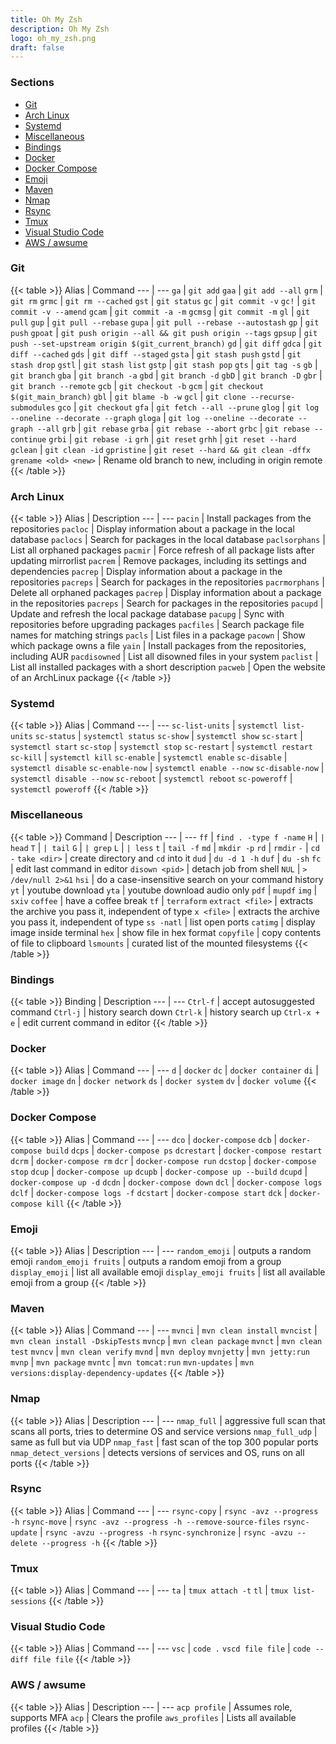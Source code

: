 ```yaml
---
title: Oh My Zsh
description: Oh My Zsh
logo: oh_my_zsh.png
draft: false
---
```

### Sections
- [Git](#git)
- [Arch Linux](#arch)
- [Systemd](#systemd)
- [Miscellaneous](#misc)
- [Bindings](#bindings)
- [Docker](#docker)
- [Docker Compose](#docker-compose)
- [Emoji](#emoji)
- [Maven](#maven)
- [Nmap](#nmap)
- [Rsync](#rsync)
- [Tmux](#tmux)
- [Visual Studio Code](#code)
- [AWS / awsume](#aws)

### <a name="git"></a>Git
{{< table >}}
Alias | Command
--- | ---
`ga` | `git add`
`gaa` | `git add --all`
`grm` | `git rm`
`grmc` | `git rm --cached`
`gst` | `git status`
`gc` | `git commit -v`
`gc!` | `git commit -v --amend`
`gcam` | `git commit -a -m`
`gcmsg` | `git commit -m`
`gl` | `git pull`
`gup` | `git pull --rebase`
`gupa` | `git pull --rebase --autostash`
`gp` | `git push`
`gpoat` | `git push origin --all && git push origin --tags`
`gpsup` | `git push --set-upstream origin $(git_current_branch)`
`gd` | `git diff`
`gdca` | `git diff --cached`
`gds` | `git diff --staged`
`gsta` | `git stash push`
`gstd` | `git stash drop`
`gstl` | `git stash list`
`gstp` | `git stash pop`
`gts` | `git tag -s`
`gb` | `git branch`
`gba` | `git branch -a`
`gbd` | `git branch -d`
`gbD` | `git branch -D`
`gbr` | `git branch --remote`
`gcb` | `git checkout -b`
`gcm` | `git checkout $(git_main_branch)`
`gbl` | `git blame -b -w`
`gcl` | `git clone --recurse-submodules`
`gco` | `git checkout`
`gfa` | `git fetch --all --prune`
`glog` | `git log --oneline --decorate --graph`
`gloga` | `git log --oneline --decorate --graph --all`
`grb` | `git rebase`
`grba` | `git rebase --abort`
`grbc` | `git rebase --continue`
`grbi` | `git rebase -i`
`grh` | `git reset`
`grhh` | `git reset --hard`
`gclean` | `git clean -id`
`gpristine` | `git reset --hard && git clean -dffx`
`grename <old> <new>` | Rename old branch to new, including in origin remote
{{< /table >}}

### <a name="arch"></a>Arch Linux
{{< table >}}
Alias | Description
--- | ---
`pacin` | Install packages from the repositories
`pacloc` | Display information about a package in the local database
`paclocs` | Search for packages in the local database
`paclsorphans` | List all orphaned packages
`pacmir` | Force refresh of all package lists after updating mirrorlist
`pacrem` | Remove packages, including its settings and dependencies
`pacrep` | Display information about a package in the repositories
`pacreps` | Search for packages in the repositories
`pacrmorphans` | Delete all orphaned packages
`pacrep` | Display information about a package in the repositories
`pacreps` | Search for packages in the repositories
`pacupd` | Update and refresh the local package database
`pacupg` | Sync with repositories before upgrading packages
`pacfiles` | Search package file names for matching strings
`pacls` | List files in a package
`pacown` | Show which package owns a file
`yain` | Install packages from the repositories, including AUR
`pacdisowned` | List all disowned files in your system
`paclist` | List all installed packages with a short description
`pacweb` | Open the website of an ArchLinux package
{{< /table >}}

### <a name="systemd"></a>Systemd
{{< table >}}
Alias | Command
--- | ---
`sc-list-units` | `systemctl list-units`
`sc-status` | `systemctl status`
`sc-show` | `systemctl show`
`sc-start` | `systemctl start`
`sc-stop` | `systemctl stop`
`sc-restart` | `systemctl restart`
`sc-kill` | `systemctl kill`
`sc-enable` | `systemctl enable`
`sc-disable` | `systemctl disable`
`sc-enable-now` | `systemctl enable --now`
`sc-disable-now` | `systemctl disable --now`
`sc-reboot` | `systemctl reboot`
`sc-poweroff` | `systemctl poweroff`
{{< /table >}}

### <a name="misc"></a>Miscellaneous
{{< table >}}
Command | Description
--- | ---
`ff` | `find . -type f -name`
`H` | `| head`
`T` | `| tail`
`G` | `| grep`
`L` | `| less`
`t` | `tail -f`
`md` | `mkdir -p`
`rd` | `rmdir`
`-` | `cd -`
`take <dir>` | create directory and `cd` into it
`dud` | `du -d 1 -h`
`duf` | `du -sh`
`fc` | edit last command in editor
`disown <pid>` | detach job from shell
`NUL` | `> /dev/null 2>&1`
`hsi` | do a case-insensitive search on your command history
`yt` | youtube download
`yta` | youtube download audio only
`pdf` | `mupdf`
`img` | `sxiv`
`coffee` | have a coffee break
`tf` | `terraform`
`extract <file>` | extracts the archive you pass it, independent of type
`x <file>` | extracts the archive you pass it, independent of type
`ss -natl` | list open ports
`catimg` | display image inside terminal
`hex` | show file in hex format
`copyfile` | copy contents of file to clipboard
`lsmounts` | curated list of the mounted filesystems
{{< /table >}}

### <a name="bindings"></a>Bindings
{{< table >}}
Binding | Description
--- | ---
`Ctrl-f` | accept autosuggested command
`Ctrl-j` | history search down
`Ctrl-k` | history search up
`Ctrl-x + e` | edit current command in editor
{{< /table >}}

### <a name="docker"></a>Docker
{{< table >}}
Alias | Command
--- | ---
`d` | `docker`
`dc` | `docker container`
`di` | `docker image`
`dn` | `docker network`
`ds` | `docker system`
`dv` | `docker volume`
{{< /table >}}

### <a name="docker-compose"></a>Docker Compose
{{< table >}}
Alias | Command
--- | ---
`dco` | `docker-compose`
`dcb` | `docker-compose build`
`dcps` | `docker-compose ps`
`dcrestart` | `docker-compose restart`
`dcrm` | `docker-compose rm`
`dcr` | `docker-compose run`
`dcstop` | `docker-compose stop`
`dcup` | `docker-compose up`
`dcupb` | `docker-compose up --build`
`dcupd` | `docker-compose up -d`
`dcdn` | `docker-compose down`
`dcl` | `docker-compose logs`
`dclf` | `docker-compose logs -f`
`dcstart` | `docker-compose start`
`dck` | `docker-compose kill`
{{< /table >}}

### <a name="emoji"></a>Emoji
{{< table >}}
Alias | Description
--- | ---
`random_emoji` | outputs a random emoji
`random_emoji fruits` | outputs a random emoji from a group
`display_emoji` | list all available emoji
`display_emoji fruits` | list all available emoji from a group
{{< /table >}}

### <a name="maven"></a>Maven
{{< table >}}
Alias | Command
--- | ---
`mvnci` | `mvn clean install`
`mvncist` | `mvn clean install -DskipTests`
`mvncp` | `mvn clean package`
`mvnct` | `mvn clean test`
`mvncv` | `mvn clean verify`
`mvnd` | `mvn deploy`
`mvnjetty` | `mvn jetty:run`
`mvnp` | `mvn package`
`mvntc` | `mvn tomcat:run`
`mvn-updates` | `mvn versions:display-dependency-updates`
{{< /table >}}

### <a name="nmap"></a>Nmap
{{< table >}}
Alias | Description
--- | ---
`nmap_full` | aggressive full scan that scans all ports, tries to determine OS and service versions
`nmap_full_udp` | same as full but via UDP
`nmap_fast` | fast scan of the top 300 popular ports
`nmap_detect_versions` | detects versions of services and OS, runs on all ports
{{< /table >}}

### <a name="rsync"></a>Rsync
{{< table >}}
Alias | Command
--- | ---
`rsync-copy` | `rsync -avz --progress -h`
`rsync-move` | `rsync -avz --progress -h --remove-source-files`
`rsync-update` | `rsync -avzu --progress -h`
`rsync-synchronize` | `rsync -avzu --delete --progress -h`
{{< /table >}}

### <a name="tmux"></a>Tmux
{{< table >}}
Alias | Command
--- | ---
`ta` | `tmux attach -t`
`tl` | `tmux list-sessions`
{{< /table >}}

### <a name="code"></a>Visual Studio Code
{{< table >}}
Alias | Command
--- | ---
`vsc` | `code .`
`vscd file file` | `code --diff file file`
{{< /table >}}

### <a name="aws"></a>AWS / awsume
{{< table >}}
Alias | Description
--- | ---
`acp profile` | Assumes role, supports MFA
`acp` | Clears the profile
`aws_profiles` | Lists all available profiles
{{< /table >}}
